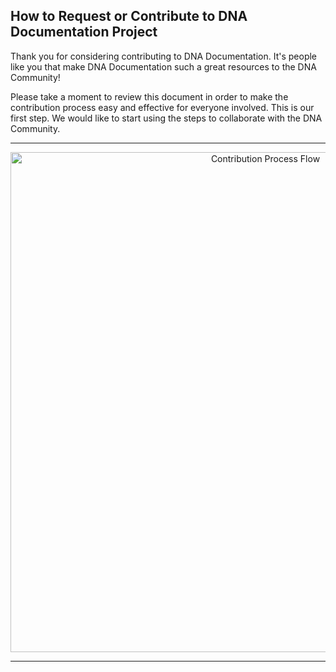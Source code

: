 ## How to Request or Contribute to DNA Documentation Project


Thank you for considering contributing to DNA Documentation. It's people like you that make DNA Documentation such a great resources to the DNA Community!

Please take a moment to review this document in order to make the contribution process easy and effective for everyone involved. This is our first step. We would like to start using the steps to collaborate with the DNA Community.  

***

<p align="center">
  <img src="how-to-process-contribution.png" width="800" title="Contribution Process Flow">
</p>





***
